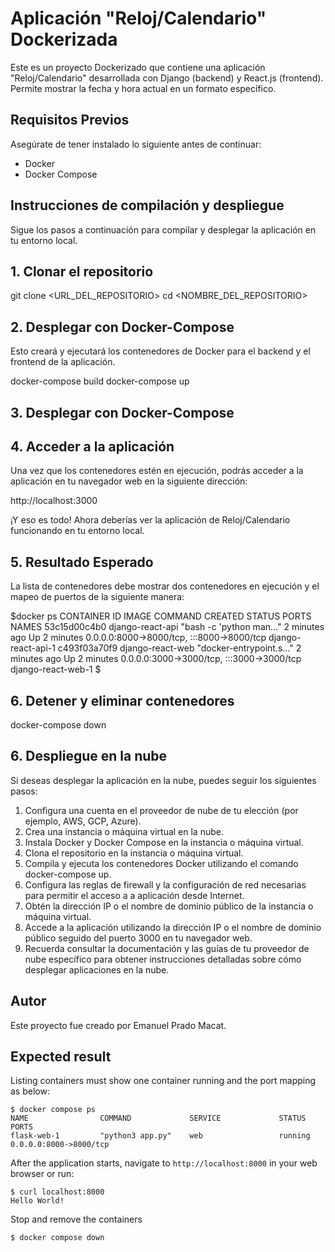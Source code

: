 # Aplicación "Reloj/Calendario" Dockerizada

Este es un proyecto Dockerizado que contiene una aplicación "Reloj/Calendario" desarrollada con Django (backend) y React.js (frontend). Permite mostrar la fecha y hora actual en un formato específico.

## Requisitos Previos

Asegúrate de tener instalado lo siguiente antes de continuar:

- Docker
- Docker Compose

## Instrucciones de compilación y despliegue

Sigue los pasos a continuación para compilar y desplegar la aplicación en tu entorno local.


## 1. Clonar el repositorio

git clone <URL_DEL_REPOSITORIO>
cd <NOMBRE_DEL_REPOSITORIO>


## 2. Desplegar con Docker-Compose

Esto creará y ejecutará los contenedores de Docker para el backend y el frontend de la aplicación.

docker-compose build
docker-compose up


## 3. Desplegar con Docker-Compose



## 4. Acceder a la aplicación

Una vez que los contenedores estén en ejecución, podrás acceder a la aplicación en tu navegador web en la siguiente dirección:

http://localhost:3000

¡Y eso es todo! Ahora deberías ver la aplicación de Reloj/Calendario funcionando en tu entorno local.


## 5. Resultado Esperado

La lista de contenedores debe mostrar dos contenedores en ejecución y el mapeo de puertos de la siguiente manera:

$docker ps
CONTAINER ID   IMAGE              COMMAND                  CREATED         STATUS         PORTS                                       NAMES
53c15d00c4b0   django-react-api   "bash -c 'python man…"   2 minutes ago   Up 2 minutes   0.0.0.0:8000->8000/tcp, :::8000->8000/tcp   django-react-api-1
c493f03a70f9   django-react-web   "docker-entrypoint.s…"   2 minutes ago   Up 2 minutes   0.0.0.0:3000->3000/tcp, :::3000->3000/tcp   django-react-web-1
$


## 6. Detener y eliminar contenedores

docker-compose down


## 6. Despliegue en la nube

Si deseas desplegar la aplicación en la nube, puedes seguir los siguientes pasos:

1. Configura una cuenta en el proveedor de nube de tu elección (por ejemplo, AWS, GCP, Azure).
2. Crea una instancia o máquina virtual en la nube.
3. Instala Docker y Docker Compose en la instancia o máquina virtual.
4. Clona el repositorio en la instancia o máquina virtual.
5. Compila y ejecuta los contenedores Docker utilizando el comando docker-compose up.
6. Configura las reglas de firewall y la configuración de red necesarias para permitir el acceso a  a aplicación desde Internet.
7. Obtén la dirección IP o el nombre de dominio público de la instancia o máquina virtual.
8. Accede a la aplicación utilizando la dirección IP o el nombre de dominio público seguido del puerto 3000 en tu navegador web.
9. Recuerda consultar la documentación y las guías de tu proveedor de nube específico para obtener instrucciones detalladas sobre cómo desplegar aplicaciones en la nube.


## Autor

Este proyecto fue creado por Emanuel Prado Macat.










## Expected result

Listing containers must show one container running and the port mapping as below:
```
$ docker compose ps
NAME                COMMAND             SERVICE             STATUS              PORTS
flask-web-1         "python3 app.py"    web                 running             0.0.0.0:8000->8000/tcp
```

After the application starts, navigate to `http://localhost:8000` in your web browser or run:
```
$ curl localhost:8000
Hello World!
```

Stop and remove the containers
```
$ docker compose down
```
